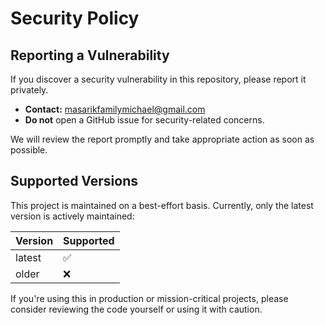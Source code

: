 # Security Policy

## Reporting a Vulnerability

If you discover a security vulnerability in this repository, please report it privately.

- **Contact:** [masarikfamilymichael@gmail.com](mailto:masarikfamilymichael@gmail.com)
- **Do not** open a GitHub issue for security-related concerns.

We will review the report promptly and take appropriate action as soon as possible.

## Supported Versions

This project is maintained on a best-effort basis. Currently, only the latest version is actively maintained:

| Version | Supported |
| ------- | --------- |
| latest  | ✅        |
| older   | ❌        |

If you're using this in production or mission-critical projects, please consider reviewing the code yourself or using it with caution.

